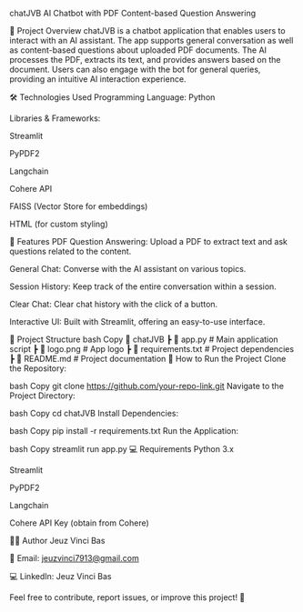 chatJVB
AI Chatbot with PDF Content-based Question Answering

📌 Project Overview
chatJVB is a chatbot application that enables users to interact with an AI assistant. The app supports general conversation as well as content-based questions about uploaded PDF documents. The AI processes the PDF, extracts its text, and provides answers based on the document. Users can also engage with the bot for general queries, providing an intuitive AI interaction experience.

🛠 Technologies Used
Programming Language: Python

Libraries & Frameworks:

Streamlit

PyPDF2

Langchain

Cohere API

FAISS (Vector Store for embeddings)

HTML (for custom styling)

🔧 Features
PDF Question Answering: Upload a PDF to extract text and ask questions related to the content.

General Chat: Converse with the AI assistant on various topics.

Session History: Keep track of the entire conversation within a session.

Clear Chat: Clear chat history with the click of a button.

Interactive UI: Built with Streamlit, offering an easy-to-use interface.

📂 Project Structure
bash
Copy
📂 chatJVB
 ┣ 📜 app.py  # Main application script
 ┣ 📜 logo.png  # App logo
 ┣ 📜 requirements.txt  # Project dependencies
 ┣ 📜 README.md  # Project documentation
🚀 How to Run the Project
Clone the Repository:

bash
Copy
git clone https://github.com/your-repo-link.git
Navigate to the Project Directory:

bash
Copy
cd chatJVB
Install Dependencies:

bash
Copy
pip install -r requirements.txt
Run the Application:

bash
Copy
streamlit run app.py
💻 Requirements
Python 3.x

Streamlit

PyPDF2

Langchain

Cohere API Key (obtain from Cohere)

👨‍💻 Author
Jeuz Vinci Bas

📧 Email: jeuzvinci7913@gmail.com

💻 LinkedIn: Jeuz Vinci Bas

Feel free to contribute, report issues, or improve this project! 🚀

